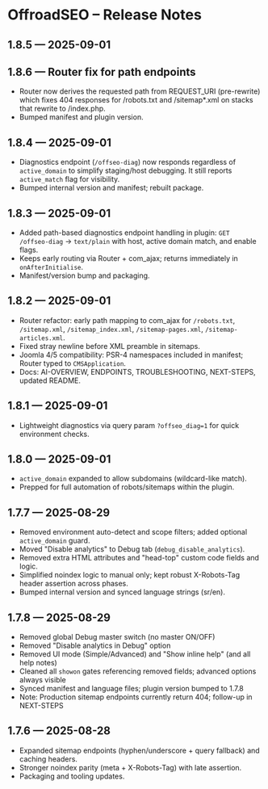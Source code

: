 # OffroadSEO – Release Notes

## 1.8.5 — 2025-09-01

## 1.8.6 — Router fix for path endpoints

- Router now derives the requested path from REQUEST_URI (pre-rewrite) which fixes 404 responses for /robots.txt and /sitemap\*.xml on stacks that rewrite to /index.php.
- Bumped manifest and plugin version.

## 1.8.4 — 2025-09-01

- Diagnostics endpoint (`/offseo-diag`) now responds regardless of `active_domain` to simplify staging/host debugging. It still reports `active_match` flag for visibility.
- Bumped internal version and manifest; rebuilt package.

## 1.8.3 — 2025-09-01

- Added path-based diagnostics endpoint handling in plugin: `GET /offseo-diag` → `text/plain` with host, active domain match, and enable flags.
- Keeps early routing via Router + com_ajax; returns immediately in `onAfterInitialise`.
- Manifest/version bump and packaging.

## 1.8.2 — 2025-09-01

- Router refactor: early path mapping to com_ajax for `/robots.txt`, `/sitemap.xml`, `/sitemap_index.xml`, `/sitemap-pages.xml`, `/sitemap-articles.xml`.
- Fixed stray newline before XML preamble in sitemaps.
- Joomla 4/5 compatibility: PSR-4 namespaces included in manifest; Router typed to `CMSApplication`.
- Docs: AI-OVERVIEW, ENDPOINTS, TROUBLESHOOTING, NEXT-STEPS, updated README.

## 1.8.1 — 2025-09-01

- Lightweight diagnostics via query param `?offseo_diag=1` for quick environment checks.

## 1.8.0 — 2025-09-01

- `active_domain` expanded to allow subdomains (wildcard-like match).
- Prepped for full automation of robots/sitemaps within the plugin.

## 1.7.7 — 2025-08-29

- Removed environment auto-detect and scope filters; added optional `active_domain` guard.
- Moved "Disable analytics" to Debug tab (`debug_disable_analytics`).
- Removed extra HTML attributes and "head-top" custom code fields and logic.
- Simplified noindex logic to manual only; kept robust X-Robots-Tag header assertion across phases.
- Bumped internal version and synced language strings (sr/en).

## 1.7.8 — 2025-08-29

- Removed global Debug master switch (no master ON/OFF)
- Removed "Disable analytics in Debug" option
- Removed UI mode (Simple/Advanced) and "Show inline help" (and all help notes)
- Cleaned all `showon` gates referencing removed fields; advanced options always visible
- Synced manifest and language files; plugin version bumped to 1.7.8
- Note: Production sitemap endpoints currently return 404; follow-up in NEXT-STEPS

## 1.7.6 — 2025-08-28

- Expanded sitemap endpoints (hyphen/underscore + query fallback) and caching headers.
- Stronger noindex parity (meta + X-Robots-Tag) with late assertion.
- Packaging and tooling updates.
